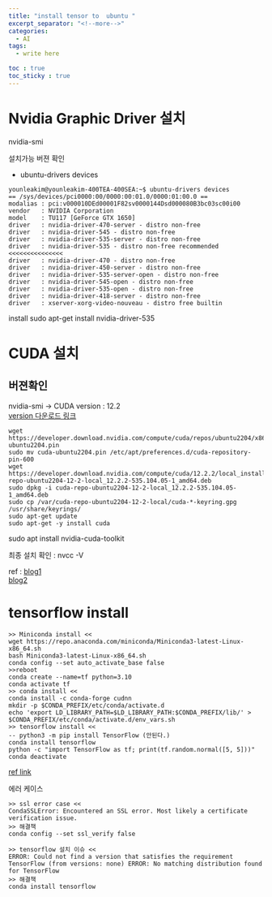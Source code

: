 ```yaml
---
title: "install tensor to  ubuntu "
excerpt_separator: "<!--more-->"
categories:
  - AI
tags:
  - write here

toc : true
toc_sticky : true
---
```


# Nvidia Graphic Driver 설치
nvidia-smi 

설치가능 버젼 확인     
- ubuntu-drivers devices 

```
younleakim@younleakim-400TEA-400SEA:~$ ubuntu-drivers devices
== /sys/devices/pci0000:00/0000:00:01.0/0000:01:00.0 ==
modalias : pci:v000010DEd00001F82sv0000144Dsd000080B3bc03sc00i00
vendor   : NVIDIA Corporation
model    : TU117 [GeForce GTX 1650]
driver   : nvidia-driver-470-server - distro non-free
driver   : nvidia-driver-545 - distro non-free
driver   : nvidia-driver-535-server - distro non-free
driver   : nvidia-driver-535 - distro non-free recommended    <<<<<<<<<<<<<<<
driver   : nvidia-driver-470 - distro non-free
driver   : nvidia-driver-450-server - distro non-free
driver   : nvidia-driver-535-server-open - distro non-free
driver   : nvidia-driver-545-open - distro non-free
driver   : nvidia-driver-535-open - distro non-free
driver   : nvidia-driver-418-server - distro non-free
driver   : xserver-xorg-video-nouveau - distro free builtin
```
install
sudo apt-get install nvidia-driver-535


# CUDA 설치
## 버젼확인 
nvidia-smi -> CUDA version : 12.2    
[version 다운로드 링크](https://developer.nvidia.com/cuda-toolkit-archive)    
```
wget https://developer.download.nvidia.com/compute/cuda/repos/ubuntu2204/x86_64/cuda-ubuntu2204.pin
sudo mv cuda-ubuntu2204.pin /etc/apt/preferences.d/cuda-repository-pin-600
wget https://developer.download.nvidia.com/compute/cuda/12.2.2/local_installers/cuda-repo-ubuntu2204-12-2-local_12.2.2-535.104.05-1_amd64.deb
sudo dpkg -i cuda-repo-ubuntu2204-12-2-local_12.2.2-535.104.05-1_amd64.deb
sudo cp /var/cuda-repo-ubuntu2204-12-2-local/cuda-*-keyring.gpg /usr/share/keyrings/
sudo apt-get update
sudo apt-get -y install cuda
```

sudo apt install nvidia-cuda-toolkit    

최종 설치 확인 : nvcc -V     


ref : [blog1](https://sanghyunpark01.github.io/ubuntu/tips/Ubuntu_GDriver/)    
      [blog2](https://sanghyunpark01.github.io/ubuntu/tips/Uubntu_Cuda/)


# tensorflow install

```
>> Miniconda install <<
wget https://repo.anaconda.com/miniconda/Miniconda3-latest-Linux-x86_64.sh
bash Miniconda3-latest-Linux-x86_64.sh
conda config --set auto_activate_base false
>>reboot
conda create --name=tf python=3.10
conda activate tf
>> conda install <<
conda install -c conda-forge cudnn
mkdir -p $CONDA_PREFIX/etc/conda/activate.d
echo 'export LD_LIBRARY_PATH=$LD_LIBRARY_PATH:$CONDA_PREFIX/lib/' > $CONDA_PREFIX/etc/conda/activate.d/env_vars.sh
>> tensorflow install <<
-- python3 -m pip install TensorFlow (안된다.)
conda install tensorflow
python -c "import TensorFlow as tf; print(tf.random.normal([5, 5]))"
conda deactivate
```
[ref link](https://www.cherryservers.com/blog/install-tensorflow-ubuntu)

에러 케이스   
```
>> ssl error case <<
CondaSSLError: Encountered an SSL error. Most likely a certificate verification issue.
>> 해결책
conda config --set ssl_verify false

>> tensorflow 설치 이슈 <<
ERROR: Could not find a version that satisfies the requirement TensorFlow (from versions: none) ERROR: No matching distribution found for TensorFlow
>> 해결책
conda install tensorflow

```

